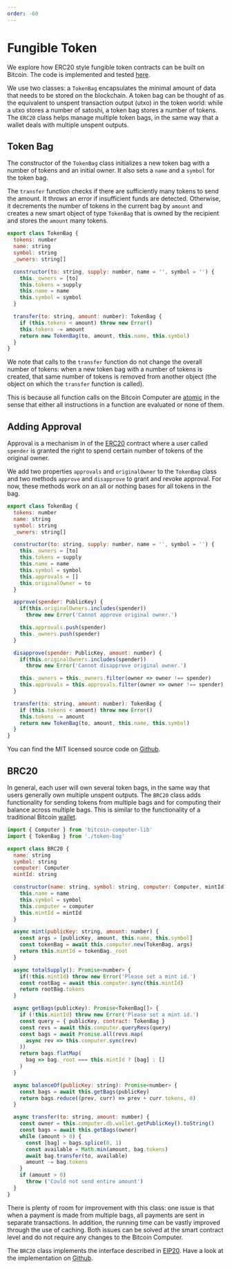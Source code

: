 ```yaml
---
order: -60
---
```


# Fungible Token

We explore how ERC20 style fungible token contracts can be built on Bitcoin. The code is implemented and tested [here](https://github.com/bitcoin-computer/BRC20).

We use two classes: a ``TokenBag`` encapsulates the minimal amount of data that needs to be stored on the blockchain. A token bag can be thought of as the equivalent to unspent transaction output (utxo) in the token world: while a utxo stores a number of satoshi, a token bag stores a number of tokens. The ``ERC20`` class helps manage multiple token bags, in the same way that a wallet deals with multiple unspent outputs.

## Token Bag

The constructor of the ``TokenBag`` class initializes a new token bag with a number of tokens and an initial owner. It also sets a ``name`` and a ``symbol`` for the token bag.

The ``transfer`` function checks if there are sufficiently many tokens to send the amount. It throws an error if insufficient funds are detected. Otherwise, it decrements the number of tokens in the current bag by ``amount`` and creates a new smart object of type ``TokenBag`` that is owned by the recipient and stores the ``amount`` many tokens.

```js
export class TokenBag {
  tokens: number
  name: string
  symbol: string
  _owners: string[]

  constructor(to: string, supply: number, name = '', symbol = '') {
    this._owners = [to]
    this.tokens = supply
    this.name = name
    this.symbol = symbol
  }

  transfer(to: string, amount: number): TokenBag {
    if (this.tokens < amount) throw new Error()
    this.tokens -= amount
    return new TokenBag(to, amount, this.name, this.symbol)
  }
}
```

We note that calls to the ``transfer`` function do not change the overall number of tokens: when a new token bag with a number of tokens is created, that same number of tokens is removed from another object (the object on which the ``transfer`` function is called).

This is because all function calls on the Bitcoin Computer are [atomic](https://en.m.wikipedia.org/wiki/Atomicity_(database_systems)) in the sense that either all instructions in a function are evaluated or none of them.

## Adding Approval

Approval is a mechanism in of the [ERC20](https://github.com/OpenZeppelin/openzeppelin-contracts/blob/master/contracts/token/ERC20/ERC20.sol) contract where a user called ``spender`` is granted the right to spend certain number of tokens of the original owner.

We add two properties ``approvals`` and ``originalOwner`` to the ``TokenBag`` class and two methods ``approve`` and ``disapprove`` to grant and revoke approval. For now, these methods work on an all or nothing bases for all tokens in the bag.

```js #12-13,16-22,24-30
export class TokenBag {
  tokens: number
  name: string
  symbol: string
  _owners: string[]

  constructor(to: string, supply: number, name = '', symbol = '') {
    this._owners = [to]
    this.tokens = supply
    this.name = name
    this.symbol = symbol
    this.approvals = []
    this.originalOwner = to
  }

  approve(spender: PublicKey) {
    if(this.originalOwners.includes(spender))
      throw new Error('Cannot approve original owner.')

    this.approvals.push(spender)
    this._owners.push(spender)
  }

  disapprove(spender: PublicKey, amount: number) {
    if(this.originalOwners.includes(spender))
      throw new Error('Cannot disapprove original owner.')

    this._owners = this._owners.filter(owner => owner !== spender)
    this.approvals = this.approvals.filter(owner => owner !== spender)
  }

  transfer(to: string, amount: number): TokenBag {
    if (this.tokens < amount) throw new Error()
    this.tokens -= amount
    return new TokenBag(to, amount, this.name, this.symbol)
  }
}
```

You can find the MIT licensed source code on [Github](https://github.com/bitcoin-computer/BRC20/blob/master/src/token-bag.ts).

## BRC20

In general, each user will own several token bags, in the same way that users generally own multiple unspent outputs. The ``BRC20`` class adds functionality for sending tokens from multiple bags and for computing their balance across multiple bags. This is similar to the functionality of a traditional Bitcoin [wallet](wallet.md).

```js
import { Computer } from 'bitcoin-computer-lib'
import { TokenBag } from './token-bag'

export class BRC20 {
  name: string
  symbol: string
  computer: Computer
  mintId: string

  constructor(name: string, symbol: string, computer: Computer, mintId?: string) {
    this.name = name
    this.symbol = symbol
    this.computer = computer
    this.mintId = mintId
  }

  async mint(publicKey: string, amount: number) {
    const args = [publicKey, amount, this.name, this.symbol]
    const tokenBag = await this.computer.new(TokenBag, args)
    return this.mintId = tokenBag._root
  }

  async totalSupply(): Promise<number> {
    if(!this.mintId) throw new Error('Please set a mint id.')
    const rootBag = await this.computer.sync(this.mintId)
    return rootBag.tokens
  }

  async getBags(publicKey): Promise<TokenBag[]> {
    if (!this.mintId) throw new Error('Please set a mint id.')
    const query = { publicKey, contract: TokenBag }
    const revs = await this.computer.queryRevs(query)
    const bags = await Promise.all(revs.map(
      async rev => this.computer.sync(rev)
    ))
    return bags.flatMap(
      bag => bag._root === this.mintId ? [bag] : []
    )
  }

  async balanceOf(publicKey: string): Promise<number> {
    const bags = await this.getBags(publicKey)
    return bags.reduce((prev, curr) => prev + curr.tokens, 0)
  }

  async transfer(to: string, amount: number) {
    const owner = this.computer.db.wallet.getPublicKey().toString()
    const bags = await this.getBags(owner)
    while (amount > 0) {
      const [bag] = bags.splice(0, 1)
      const available = Math.min(amount, bag.tokens)
      await bag.transfer(to, available)
      amount -= bag.tokens
    }
    if (amount > 0)
      throw ('Could not send entire amount')
  }
}
```

There is plenty of room for improvement with this class: one issue is that when a payment is made from multiple bags, all payments are sent in separate transactions. In addition, the running time can be vastly improved through the use of caching. Both issues can be solved at the smart contract level and do not require any changes to the Bitcoin Computer.

The ``BRC20`` class implements the interface described in [EIP20](https://eips.ethereum.org/EIPS/eip-20). Have a look at the implementation on [Github](https://github.com/bitcoin-computer/BRC20/blob/master/src/brc-20.ts).
